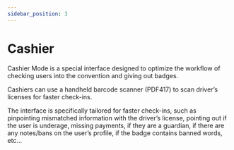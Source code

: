 ```yaml
---
sidebar_position: 3
---
```


# Cashier

Cashier Mode is a special interface designed to optimize the workflow of checking users into the convention and giving out badges.

Cashiers can use a handheld barcode scanner (PDF417) to scan driver’s licenses for faster check-ins.

The interface is specifically tailored for faster check-ins, such as pinpointing mismatched information with the driver’s license, pointing out if the user is underage, missing payments, if they are a guardian, if there are any notes/bans on the user’s profile, if the badge contains banned words, etc...
